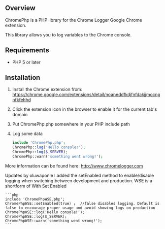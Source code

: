 ## Overview
ChromePhp is a PHP library for the Chrome Logger Google Chrome extension.

This library allows you to log variables to the Chrome console.

## Requirements
- PHP 5 or later

## Installation
1. Install the Chrome extension from: https://chrome.google.com/extensions/detail/noaneddfkdjfnfdakjjmocngnfkfehhd
2. Click the extension icon in the browser to enable it for the current tab's domain
3. Put ChromePhp.php somewhere in your PHP include path
4. Log some data

    ```php
    include 'ChromePhp.php';
    ChromePhp::log('Hello console!');
    ChromePhp::log($_SERVER);
    ChromePhp::warn('something went wrong!');
    ```

More information can be found here:
http://www.chromelogger.com


Updates by oluwaponle
I added the setEnabled method to enable/disable logging when switching between development and production.
WSE is a shortform of With Set Enabled

    ```php
    include 'ChromePhpWSE.php';
    ChromePhpWSE::setEnabled(true) ;  //false disables logging. Default is false to encourage proper usage and avoid showing logs on production
    ChromePhpWSE::log('Hello console!');
    ChromePhpWSE::log($_SERVER);
    ChromePhpWSE::warn('something went wrong!');
    ```
